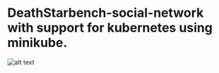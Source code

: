 # DeathStarbench-social-network with support for kubernetes using minikube.

![alt text](https://github.com/zarak-shahjee/DeathStar/images/master/Data.png?raw=true)
